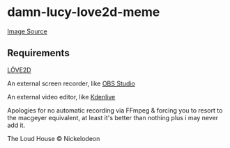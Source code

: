 # damn-lucy-love2d-meme

[Image Source](https://www.newgrounds.com/art/view/nuclearmime/jump-scare)

## Requirements
[LÖVE2D](https://love2d.org/)

An external screen recorder, like [OBS Studio](https://obsproject.com/)

An external video editor, like [Kdenlive](https://kdenlive.org/en/)

Apologies for no automatic recording via FFmpeg & forcing you to resort to the macgeyer equivalent, at least it's better than nothing plus i may never add it.

The Loud House © Nickelodeon
